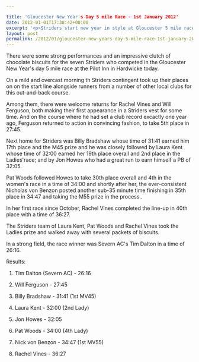 ```yaml
---

title: 'Gloucester New Year's Day 5 mile Race - 1st January 2012'
date: 2012-01-01T17:38:42+00:00
excerpt: '<p>Striders start new year in style at Gloucester 5 mile race</p>'
layout: post
permalink: /2012/01/gloucester-new-years-day-5-mile-race-1st-january-2012/
---
```

</p> 

There were some strong performances and an impressive clutch of chocolate biscuits for the seven Striders who competed in the Gloucester New Year's day 5 mile race at the Pilot Inn in Hardwicke today.

On a mild and overcast morning th Striders contingent took up their places on on the start line alongside runners from a number of other local clubs for this out-and-back course.

Among them, there were welcome returns for Rachel Vines and Will Ferguson, both making their first appearance in a Striders vest for some time. And on the course where he had set a club record excactly one year ago, Ferguson returned to action in convincing fashion, to take 5th place in 27:45.

Next home for Striders was Billy Bradshaw whose time of 31:41 earned him 17th place and the M45 prize and he was closely followed by Laura Kent whose time of 32:00 earned her 19th place overall and 2nd place in the Ladies'race; and by Jon Howes who had a great run to earn himself a PB of 32:05.

Pat Woods followed Howes to take 30th place overall and 4th in the women's race in a time of 34:00 and shortly after her, the ever-consistent Nicholas von Benzon posted another sub-35 minute time finishing in 35th place in 34:47 and taking the M55 prize in the process..

In her first race since October, Rachel Vines completed the line-up in 40th place with a time of 36:27.

The Striders team of Laura Kent, Pat Woods and Rachel Vines took the Ladies prize and walked away with several packets of biscuits.

In a strong field, the race winner was Severn AC's Tim Dalton in a time of 26:16.

Results:

1) Tim Dalton (Severn AC) - 26:16

5) Will Ferguson - 27:45

17) Billy Bradshaw - 31:41 (1st MV45)

19) Laura Kent - 32:00 (2nd Lady)

20) Jon Howes - 32:05

30) Pat Woods - 34:00 (4th Lady)

35) Nick von Benzon - 34:47 (1st MV55)

40) Rachel Vines - 36:27</p>
